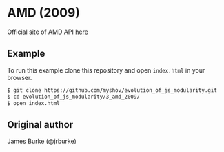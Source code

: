 # AMD (2009)

Official site of AMD API [here](http://requirejs.org/)

## Example

To run this example clone this repository and open `index.html` in your browser.

```bash
$ git clone https://github.com/myshov/evolution_of_js_modularity.git
$ cd evolution_of_js_modularity/3_amd_2009/
$ open index.html
```

## Original author

James Burke (@jrburke)
